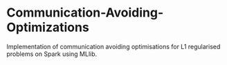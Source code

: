 # Communication-Avoiding-Optimizations
Implementation of communication avoiding optimisations for L1 regularised problems on Spark using MLlib.
